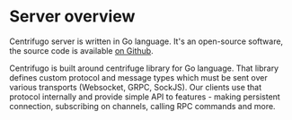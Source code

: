 # Server overview

Centrifugo server is written in Go language. It's an open-source software, the source code is available [on Github](https://github.com/centrifugal/centrifugo).

Centrifugo is built around centrifuge library for Go language. That library defines custom protocol and message types which must be sent over various transports (Websocket, GRPC, SockJS). Our clients use that protocol internally and provide simple API to features - making persistent connection, subscribing on channels, calling RPC commands and more.
